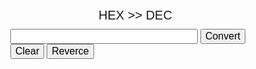 <script src="https://raw.githubusercontent.com/galkin33rus/NumberConverter/master/test/javascript/main.js"></script>
<script src="javascript/Converter.js"></script>
<script src="javascript/MathBigNum.js"></script>

<style>
	body {width: 100%;}
	input {font-size: 16px;}
	.form {font-family:arial;margin: 0 auto; width: 450px;}		
	.title {font-family:arial;font-size:20px;text-align:center;margin:0 50px 10px 0;cursor:pointer;}
	#result {margin-top:5px;}
</style>
	
<div class="form">
	<div class='title' id="titleBtn">HEX >> DEC</div>
	<input type="text" id="calc" style="width:300px;"/>
	<input type="button" id="btnGo" value="Convert" onclick="toDec()"/> 
	<div>
		<input type="button" value="Clear" onclick="clearText()"/> 
		<input type="button" value="Reverce" onclick="reverce()"/> 
	</div>			
	<div id="result">			
	</div>
</div>		
	
